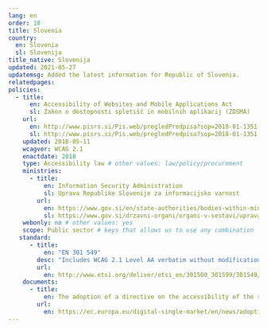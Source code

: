 ```yaml
---
lang: en
order: 18
title: Slovenia
country:
  en: Slovenia
  sl: Slovenija
title_native: Slovenija
updated: 2021-05-27
updatemsg: Added the latest information for Republic of Slovenia.
relatedpages:
policies:
  - title:
      en: Accessibility of Websites and Mobile Applications Act
      sl: Zakon o dostopnosti spletišč in mobilnih aplikacij (ZDSMA)
    url:
      en: http://www.pisrs.si/Pis.web/pregledPredpisa?sop=2018-01-1351
      sl: http://www.pisrs.si/Pis.web/pregledPredpisa?sop=2018-01-1351
    updated: 2018-05-11
    wcagver: WCAG 2.1
    enactdate: 2018
    type: Accessibility law # other values: law/policy/procurement
    ministries:
      - title:
          en: Information Security Administration
          sl: Uprava Republike Slovenije za informacijsko varnost
        url:
          en: https://www.gov.si/en/state-authorities/bodies-within-ministries/information-security-administration/about-the-administration/
          sl: https://www.gov.si/drzavni-organi/organi-v-sestavi/uprava-za-informacijsko-varnost/o-upravi-za-informacijsko-varnost/
    webonly: no # other values: yes
    scope: Public sector # keys that allows us to use any combination
   standard:
      - title:
          en: "EN 301 549"
        desc: "Includes WCAG 2.1 Level AA verbatim without modifications for Web content, and WCAG 2.1 Level AA as interpreted by WCAG2ICT for non-Web documentation and software."
        url:
          en: http://www.etsi.org/deliver/etsi_en/301500_301599/301549/01.01.01_60/en_301549v010101p.pdf
    documents:
      - title:
          en: The adoption of a directive on the accessibility of the sector bodies’ websites and mobile apps
        url:
          en: https://ec.europa.eu/digital-single-market/en/news/adoption-directive-accessibility-sector-bodies-websites-and-mobile-apps
---
```

